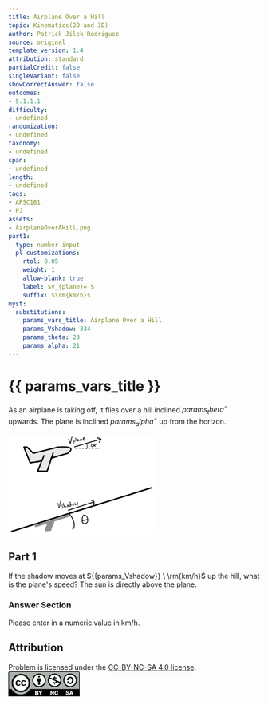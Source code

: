 ```yaml
---
title: Airplane Over a Hill
topic: Kinematics(2D and 3D)
author: Patrick Jilek-Rodriguez
source: original
template_version: 1.4
attribution: standard
partialCredit: false
singleVariant: false
showCorrectAnswer: false
outcomes:
- 5.1.1.1
difficulty:
- undefined
randomization:
- undefined
taxonomy:
- undefined
span:
- undefined
length:
- undefined
tags:
- APSC181
- PJ
assets:
- AirplaneOverAHill.png
part1:
  type: number-input
  pl-customizations:
    rtol: 0.05
    weight: 1
    allow-blank: true
    label: $v_{plane}= $
    suffix: $\rm{km/h}$
myst:
  substitutions:
    params_vars_title: Airplane Over a Hill
    params_Vshadow: 334
    params_theta: 23
    params_alpha: 21
---
```

# {{ params_vars_title }}
As an airplane is taking off, it flies over a hill inclined ${{params_theta}}^{\circ}$ upwards.
The plane is inclined ${{params_alpha}}^{\circ}$ up from the horizon.

<img src="AirplaneOverAHill.png" width=300 alt="A plane is flying alpha degrees from the horizon. It casts a shadow on a hill inclined theta degrees upwards." >

## Part 1

If the shadow moves at ${{params_Vshadow}} \ \rm{km/h}$ up the hill, what is the plane's speed?
The sun is directly above the plane.

### Answer Section

Please enter in a numeric value in km/h.

## Attribution

Problem is licensed under the [CC-BY-NC-SA 4.0 license](https://creativecommons.org/licenses/by-nc-sa/4.0/).<br> ![The Creative Commons 4.0 license requiring attribution-BY, non-commercial-NC, and share-alike-SA license.](https://raw.githubusercontent.com/firasm/bits/master/by-nc-sa.png)
